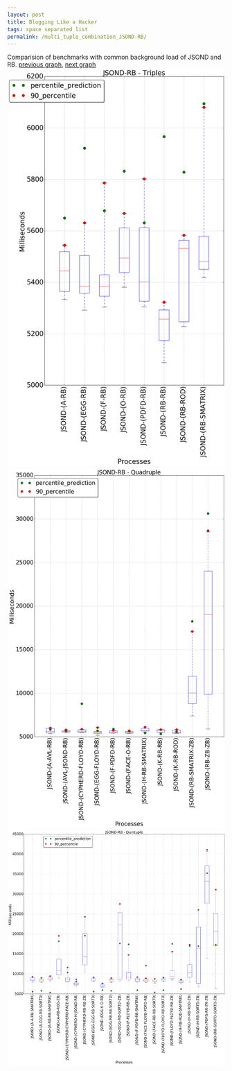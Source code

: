 ```yaml
---
layout: post
title: Blogging Like a Hacker
tags: space separated list
permalink: /multi_tuple_combination_JSOND-RB/
---
```


Comparision of benchmarks with common background load of JSOND and RB.
[previous graph](../multi_tuple_combination_JSOND-PDFD/), [next graph](../multi_tuple_combination_JSOND-ROD/)
![graph figure](./images/triple/JSOND/JSOND-RB_box.png)![graph figure](./images/quadruple/JSOND/JSOND-RB_box.png)![graph figure](./images/quintuple/JSOND/JSOND-RB_box.png)